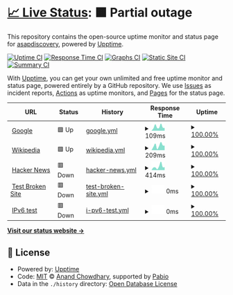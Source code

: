 # [📈 Live Status](https://status.asapdata.org): <!--live status--> **🟧 Partial outage**

This repository contains the open-source uptime monitor and status page for [asapdiscovery](https://status.asapdata.org), powered by [Upptime](https://github.com/upptime/upptime).

[![Uptime CI](https://github.com/asapdiscovery/status/workflows/Uptime%20CI/badge.svg)](https://github.com/asapdiscovery/status/actions?query=workflow%3A%22Uptime+CI%22)
[![Response Time CI](https://github.com/asapdiscovery/status/workflows/Response%20Time%20CI/badge.svg)](https://github.com/asapdiscovery/status/actions?query=workflow%3A%22Response+Time+CI%22)
[![Graphs CI](https://github.com/asapdiscovery/status/workflows/Graphs%20CI/badge.svg)](https://github.com/asapdiscovery/status/actions?query=workflow%3A%22Graphs+CI%22)
[![Static Site CI](https://github.com/asapdiscovery/status/workflows/Static%20Site%20CI/badge.svg)](https://github.com/asapdiscovery/status/actions?query=workflow%3A%22Static+Site+CI%22)
[![Summary CI](https://github.com/asapdiscovery/status/workflows/Summary%20CI/badge.svg)](https://github.com/asapdiscovery/status/actions?query=workflow%3A%22Summary+CI%22)

With [Upptime](https://upptime.js.org), you can get your own unlimited and free uptime monitor and status page, powered entirely by a GitHub repository. We use [Issues](https://github.com/asapdiscovery/status/issues) as incident reports, [Actions](https://github.com/asapdiscovery/status/actions) as uptime monitors, and [Pages](https://status.asapdata.org) for the status page.

<!--start: status pages-->
<!-- This summary is generated by Upptime (https://github.com/upptime/upptime) -->
<!-- Do not edit this manually, your changes will be overwritten -->
<!-- prettier-ignore -->
| URL | Status | History | Response Time | Uptime |
| --- | ------ | ------- | ------------- | ------ |
| <img alt="" src="https://icons.duckduckgo.com/ip3/www.google.com.ico" height="13"> [Google](https://www.google.com) | 🟩 Up | [google.yml](https://github.com/asapdiscovery/status/commits/HEAD/history/google.yml) | <details><summary><img alt="Response time graph" src="./graphs/google/response-time-week.png" height="20"> 109ms</summary><br><a href="https://status.asapdata.org/history/google"><img alt="Response time 114" src="https://img.shields.io/endpoint?url=https%3A%2F%2Fraw.githubusercontent.com%2Fasapdiscovery%2Fstatus%2FHEAD%2Fapi%2Fgoogle%2Fresponse-time.json"></a><br><a href="https://status.asapdata.org/history/google"><img alt="24-hour response time 77" src="https://img.shields.io/endpoint?url=https%3A%2F%2Fraw.githubusercontent.com%2Fasapdiscovery%2Fstatus%2FHEAD%2Fapi%2Fgoogle%2Fresponse-time-day.json"></a><br><a href="https://status.asapdata.org/history/google"><img alt="7-day response time 109" src="https://img.shields.io/endpoint?url=https%3A%2F%2Fraw.githubusercontent.com%2Fasapdiscovery%2Fstatus%2FHEAD%2Fapi%2Fgoogle%2Fresponse-time-week.json"></a><br><a href="https://status.asapdata.org/history/google"><img alt="30-day response time 114" src="https://img.shields.io/endpoint?url=https%3A%2F%2Fraw.githubusercontent.com%2Fasapdiscovery%2Fstatus%2FHEAD%2Fapi%2Fgoogle%2Fresponse-time-month.json"></a><br><a href="https://status.asapdata.org/history/google"><img alt="1-year response time 114" src="https://img.shields.io/endpoint?url=https%3A%2F%2Fraw.githubusercontent.com%2Fasapdiscovery%2Fstatus%2FHEAD%2Fapi%2Fgoogle%2Fresponse-time-year.json"></a></details> | <details><summary><a href="https://status.asapdata.org/history/google">100.00%</a></summary><a href="https://status.asapdata.org/history/google"><img alt="All-time uptime 100.00%" src="https://img.shields.io/endpoint?url=https%3A%2F%2Fraw.githubusercontent.com%2Fasapdiscovery%2Fstatus%2FHEAD%2Fapi%2Fgoogle%2Fuptime.json"></a><br><a href="https://status.asapdata.org/history/google"><img alt="24-hour uptime 100.00%" src="https://img.shields.io/endpoint?url=https%3A%2F%2Fraw.githubusercontent.com%2Fasapdiscovery%2Fstatus%2FHEAD%2Fapi%2Fgoogle%2Fuptime-day.json"></a><br><a href="https://status.asapdata.org/history/google"><img alt="7-day uptime 100.00%" src="https://img.shields.io/endpoint?url=https%3A%2F%2Fraw.githubusercontent.com%2Fasapdiscovery%2Fstatus%2FHEAD%2Fapi%2Fgoogle%2Fuptime-week.json"></a><br><a href="https://status.asapdata.org/history/google"><img alt="30-day uptime 99.90%" src="https://img.shields.io/endpoint?url=https%3A%2F%2Fraw.githubusercontent.com%2Fasapdiscovery%2Fstatus%2FHEAD%2Fapi%2Fgoogle%2Fuptime-month.json"></a><br><a href="https://status.asapdata.org/history/google"><img alt="1-year uptime 99.99%" src="https://img.shields.io/endpoint?url=https%3A%2F%2Fraw.githubusercontent.com%2Fasapdiscovery%2Fstatus%2FHEAD%2Fapi%2Fgoogle%2Fuptime-year.json"></a></details>
| <img alt="" src="https://icons.duckduckgo.com/ip3/en.wikipedia.org.ico" height="13"> [Wikipedia](https://en.wikipedia.org) | 🟩 Up | [wikipedia.yml](https://github.com/asapdiscovery/status/commits/HEAD/history/wikipedia.yml) | <details><summary><img alt="Response time graph" src="./graphs/wikipedia/response-time-week.png" height="20"> 209ms</summary><br><a href="https://status.asapdata.org/history/wikipedia"><img alt="Response time 383" src="https://img.shields.io/endpoint?url=https%3A%2F%2Fraw.githubusercontent.com%2Fasapdiscovery%2Fstatus%2FHEAD%2Fapi%2Fwikipedia%2Fresponse-time.json"></a><br><a href="https://status.asapdata.org/history/wikipedia"><img alt="24-hour response time 204" src="https://img.shields.io/endpoint?url=https%3A%2F%2Fraw.githubusercontent.com%2Fasapdiscovery%2Fstatus%2FHEAD%2Fapi%2Fwikipedia%2Fresponse-time-day.json"></a><br><a href="https://status.asapdata.org/history/wikipedia"><img alt="7-day response time 209" src="https://img.shields.io/endpoint?url=https%3A%2F%2Fraw.githubusercontent.com%2Fasapdiscovery%2Fstatus%2FHEAD%2Fapi%2Fwikipedia%2Fresponse-time-week.json"></a><br><a href="https://status.asapdata.org/history/wikipedia"><img alt="30-day response time 268" src="https://img.shields.io/endpoint?url=https%3A%2F%2Fraw.githubusercontent.com%2Fasapdiscovery%2Fstatus%2FHEAD%2Fapi%2Fwikipedia%2Fresponse-time-month.json"></a><br><a href="https://status.asapdata.org/history/wikipedia"><img alt="1-year response time 383" src="https://img.shields.io/endpoint?url=https%3A%2F%2Fraw.githubusercontent.com%2Fasapdiscovery%2Fstatus%2FHEAD%2Fapi%2Fwikipedia%2Fresponse-time-year.json"></a></details> | <details><summary><a href="https://status.asapdata.org/history/wikipedia">100.00%</a></summary><a href="https://status.asapdata.org/history/wikipedia"><img alt="All-time uptime 100.00%" src="https://img.shields.io/endpoint?url=https%3A%2F%2Fraw.githubusercontent.com%2Fasapdiscovery%2Fstatus%2FHEAD%2Fapi%2Fwikipedia%2Fuptime.json"></a><br><a href="https://status.asapdata.org/history/wikipedia"><img alt="24-hour uptime 100.00%" src="https://img.shields.io/endpoint?url=https%3A%2F%2Fraw.githubusercontent.com%2Fasapdiscovery%2Fstatus%2FHEAD%2Fapi%2Fwikipedia%2Fuptime-day.json"></a><br><a href="https://status.asapdata.org/history/wikipedia"><img alt="7-day uptime 100.00%" src="https://img.shields.io/endpoint?url=https%3A%2F%2Fraw.githubusercontent.com%2Fasapdiscovery%2Fstatus%2FHEAD%2Fapi%2Fwikipedia%2Fuptime-week.json"></a><br><a href="https://status.asapdata.org/history/wikipedia"><img alt="30-day uptime 100.00%" src="https://img.shields.io/endpoint?url=https%3A%2F%2Fraw.githubusercontent.com%2Fasapdiscovery%2Fstatus%2FHEAD%2Fapi%2Fwikipedia%2Fuptime-month.json"></a><br><a href="https://status.asapdata.org/history/wikipedia"><img alt="1-year uptime 100.00%" src="https://img.shields.io/endpoint?url=https%3A%2F%2Fraw.githubusercontent.com%2Fasapdiscovery%2Fstatus%2FHEAD%2Fapi%2Fwikipedia%2Fuptime-year.json"></a></details>
| <img alt="" src="https://icons.duckduckgo.com/ip3/news.ycombinator.com.ico" height="13"> [Hacker News](https://news.ycombinator.com) | 🟥 Down | [hacker-news.yml](https://github.com/asapdiscovery/status/commits/HEAD/history/hacker-news.yml) | <details><summary><img alt="Response time graph" src="./graphs/hacker-news/response-time-week.png" height="20"> 414ms</summary><br><a href="https://status.asapdata.org/history/hacker-news"><img alt="Response time 324" src="https://img.shields.io/endpoint?url=https%3A%2F%2Fraw.githubusercontent.com%2Fasapdiscovery%2Fstatus%2FHEAD%2Fapi%2Fhacker-news%2Fresponse-time.json"></a><br><a href="https://status.asapdata.org/history/hacker-news"><img alt="24-hour response time 249" src="https://img.shields.io/endpoint?url=https%3A%2F%2Fraw.githubusercontent.com%2Fasapdiscovery%2Fstatus%2FHEAD%2Fapi%2Fhacker-news%2Fresponse-time-day.json"></a><br><a href="https://status.asapdata.org/history/hacker-news"><img alt="7-day response time 414" src="https://img.shields.io/endpoint?url=https%3A%2F%2Fraw.githubusercontent.com%2Fasapdiscovery%2Fstatus%2FHEAD%2Fapi%2Fhacker-news%2Fresponse-time-week.json"></a><br><a href="https://status.asapdata.org/history/hacker-news"><img alt="30-day response time 329" src="https://img.shields.io/endpoint?url=https%3A%2F%2Fraw.githubusercontent.com%2Fasapdiscovery%2Fstatus%2FHEAD%2Fapi%2Fhacker-news%2Fresponse-time-month.json"></a><br><a href="https://status.asapdata.org/history/hacker-news"><img alt="1-year response time 324" src="https://img.shields.io/endpoint?url=https%3A%2F%2Fraw.githubusercontent.com%2Fasapdiscovery%2Fstatus%2FHEAD%2Fapi%2Fhacker-news%2Fresponse-time-year.json"></a></details> | <details><summary><a href="https://status.asapdata.org/history/hacker-news">100.00%</a></summary><a href="https://status.asapdata.org/history/hacker-news"><img alt="All-time uptime 100.00%" src="https://img.shields.io/endpoint?url=https%3A%2F%2Fraw.githubusercontent.com%2Fasapdiscovery%2Fstatus%2FHEAD%2Fapi%2Fhacker-news%2Fuptime.json"></a><br><a href="https://status.asapdata.org/history/hacker-news"><img alt="24-hour uptime 100.00%" src="https://img.shields.io/endpoint?url=https%3A%2F%2Fraw.githubusercontent.com%2Fasapdiscovery%2Fstatus%2FHEAD%2Fapi%2Fhacker-news%2Fuptime-day.json"></a><br><a href="https://status.asapdata.org/history/hacker-news"><img alt="7-day uptime 100.00%" src="https://img.shields.io/endpoint?url=https%3A%2F%2Fraw.githubusercontent.com%2Fasapdiscovery%2Fstatus%2FHEAD%2Fapi%2Fhacker-news%2Fuptime-week.json"></a><br><a href="https://status.asapdata.org/history/hacker-news"><img alt="30-day uptime 99.95%" src="https://img.shields.io/endpoint?url=https%3A%2F%2Fraw.githubusercontent.com%2Fasapdiscovery%2Fstatus%2FHEAD%2Fapi%2Fhacker-news%2Fuptime-month.json"></a><br><a href="https://status.asapdata.org/history/hacker-news"><img alt="1-year uptime 100.00%" src="https://img.shields.io/endpoint?url=https%3A%2F%2Fraw.githubusercontent.com%2Fasapdiscovery%2Fstatus%2FHEAD%2Fapi%2Fhacker-news%2Fuptime-year.json"></a></details>
| <img alt="" src="https://icons.duckduckgo.com/ip3/thissitedoesnotexist.koj.co.ico" height="13"> [Test Broken Site](https://thissitedoesnotexist.koj.co) | 🟥 Down | [test-broken-site.yml](https://github.com/asapdiscovery/status/commits/HEAD/history/test-broken-site.yml) | <details><summary><img alt="Response time graph" src="./graphs/test-broken-site/response-time-week.png" height="20"> 0ms</summary><br><a href="https://status.asapdata.org/history/test-broken-site"><img alt="Response time 0" src="https://img.shields.io/endpoint?url=https%3A%2F%2Fraw.githubusercontent.com%2Fasapdiscovery%2Fstatus%2FHEAD%2Fapi%2Ftest-broken-site%2Fresponse-time.json"></a><br><a href="https://status.asapdata.org/history/test-broken-site"><img alt="24-hour response time 0" src="https://img.shields.io/endpoint?url=https%3A%2F%2Fraw.githubusercontent.com%2Fasapdiscovery%2Fstatus%2FHEAD%2Fapi%2Ftest-broken-site%2Fresponse-time-day.json"></a><br><a href="https://status.asapdata.org/history/test-broken-site"><img alt="7-day response time 0" src="https://img.shields.io/endpoint?url=https%3A%2F%2Fraw.githubusercontent.com%2Fasapdiscovery%2Fstatus%2FHEAD%2Fapi%2Ftest-broken-site%2Fresponse-time-week.json"></a><br><a href="https://status.asapdata.org/history/test-broken-site"><img alt="30-day response time 0" src="https://img.shields.io/endpoint?url=https%3A%2F%2Fraw.githubusercontent.com%2Fasapdiscovery%2Fstatus%2FHEAD%2Fapi%2Ftest-broken-site%2Fresponse-time-month.json"></a><br><a href="https://status.asapdata.org/history/test-broken-site"><img alt="1-year response time 0" src="https://img.shields.io/endpoint?url=https%3A%2F%2Fraw.githubusercontent.com%2Fasapdiscovery%2Fstatus%2FHEAD%2Fapi%2Ftest-broken-site%2Fresponse-time-year.json"></a></details> | <details><summary><a href="https://status.asapdata.org/history/test-broken-site">100.00%</a></summary><a href="https://status.asapdata.org/history/test-broken-site"><img alt="All-time uptime 100.00%" src="https://img.shields.io/endpoint?url=https%3A%2F%2Fraw.githubusercontent.com%2Fasapdiscovery%2Fstatus%2FHEAD%2Fapi%2Ftest-broken-site%2Fuptime.json"></a><br><a href="https://status.asapdata.org/history/test-broken-site"><img alt="24-hour uptime 100.00%" src="https://img.shields.io/endpoint?url=https%3A%2F%2Fraw.githubusercontent.com%2Fasapdiscovery%2Fstatus%2FHEAD%2Fapi%2Ftest-broken-site%2Fuptime-day.json"></a><br><a href="https://status.asapdata.org/history/test-broken-site"><img alt="7-day uptime 100.00%" src="https://img.shields.io/endpoint?url=https%3A%2F%2Fraw.githubusercontent.com%2Fasapdiscovery%2Fstatus%2FHEAD%2Fapi%2Ftest-broken-site%2Fuptime-week.json"></a><br><a href="https://status.asapdata.org/history/test-broken-site"><img alt="30-day uptime 100.00%" src="https://img.shields.io/endpoint?url=https%3A%2F%2Fraw.githubusercontent.com%2Fasapdiscovery%2Fstatus%2FHEAD%2Fapi%2Ftest-broken-site%2Fuptime-month.json"></a><br><a href="https://status.asapdata.org/history/test-broken-site"><img alt="1-year uptime 100.00%" src="https://img.shields.io/endpoint?url=https%3A%2F%2Fraw.githubusercontent.com%2Fasapdiscovery%2Fstatus%2FHEAD%2Fapi%2Ftest-broken-site%2Fuptime-year.json"></a></details>
| <img alt="" src="https://icons.duckduckgo.com/ip3/null.ico" height="13"> [IPv6 test](forwardemail.net) | 🟥 Down | [i-pv6-test.yml](https://github.com/asapdiscovery/status/commits/HEAD/history/i-pv6-test.yml) | <details><summary><img alt="Response time graph" src="./graphs/i-pv6-test/response-time-week.png" height="20"> 0ms</summary><br><a href="https://status.asapdata.org/history/i-pv6-test"><img alt="Response time 0" src="https://img.shields.io/endpoint?url=https%3A%2F%2Fraw.githubusercontent.com%2Fasapdiscovery%2Fstatus%2FHEAD%2Fapi%2Fi-pv6-test%2Fresponse-time.json"></a><br><a href="https://status.asapdata.org/history/i-pv6-test"><img alt="24-hour response time 0" src="https://img.shields.io/endpoint?url=https%3A%2F%2Fraw.githubusercontent.com%2Fasapdiscovery%2Fstatus%2FHEAD%2Fapi%2Fi-pv6-test%2Fresponse-time-day.json"></a><br><a href="https://status.asapdata.org/history/i-pv6-test"><img alt="7-day response time 0" src="https://img.shields.io/endpoint?url=https%3A%2F%2Fraw.githubusercontent.com%2Fasapdiscovery%2Fstatus%2FHEAD%2Fapi%2Fi-pv6-test%2Fresponse-time-week.json"></a><br><a href="https://status.asapdata.org/history/i-pv6-test"><img alt="30-day response time 0" src="https://img.shields.io/endpoint?url=https%3A%2F%2Fraw.githubusercontent.com%2Fasapdiscovery%2Fstatus%2FHEAD%2Fapi%2Fi-pv6-test%2Fresponse-time-month.json"></a><br><a href="https://status.asapdata.org/history/i-pv6-test"><img alt="1-year response time 0" src="https://img.shields.io/endpoint?url=https%3A%2F%2Fraw.githubusercontent.com%2Fasapdiscovery%2Fstatus%2FHEAD%2Fapi%2Fi-pv6-test%2Fresponse-time-year.json"></a></details> | <details><summary><a href="https://status.asapdata.org/history/i-pv6-test">100.00%</a></summary><a href="https://status.asapdata.org/history/i-pv6-test"><img alt="All-time uptime 100.00%" src="https://img.shields.io/endpoint?url=https%3A%2F%2Fraw.githubusercontent.com%2Fasapdiscovery%2Fstatus%2FHEAD%2Fapi%2Fi-pv6-test%2Fuptime.json"></a><br><a href="https://status.asapdata.org/history/i-pv6-test"><img alt="24-hour uptime 100.00%" src="https://img.shields.io/endpoint?url=https%3A%2F%2Fraw.githubusercontent.com%2Fasapdiscovery%2Fstatus%2FHEAD%2Fapi%2Fi-pv6-test%2Fuptime-day.json"></a><br><a href="https://status.asapdata.org/history/i-pv6-test"><img alt="7-day uptime 100.00%" src="https://img.shields.io/endpoint?url=https%3A%2F%2Fraw.githubusercontent.com%2Fasapdiscovery%2Fstatus%2FHEAD%2Fapi%2Fi-pv6-test%2Fuptime-week.json"></a><br><a href="https://status.asapdata.org/history/i-pv6-test"><img alt="30-day uptime 100.00%" src="https://img.shields.io/endpoint?url=https%3A%2F%2Fraw.githubusercontent.com%2Fasapdiscovery%2Fstatus%2FHEAD%2Fapi%2Fi-pv6-test%2Fuptime-month.json"></a><br><a href="https://status.asapdata.org/history/i-pv6-test"><img alt="1-year uptime 100.00%" src="https://img.shields.io/endpoint?url=https%3A%2F%2Fraw.githubusercontent.com%2Fasapdiscovery%2Fstatus%2FHEAD%2Fapi%2Fi-pv6-test%2Fuptime-year.json"></a></details>

<!--end: status pages-->

[**Visit our status website →**](https://status.asapdata.org)

## 📄 License

- Powered by: [Upptime](https://github.com/upptime/upptime)
- Code: [MIT](./LICENSE) © [Anand Chowdhary](https://anandchowdhary.com), supported by [Pabio](https://pabio.com)
- Data in the `./history` directory: [Open Database License](https://opendatacommons.org/licenses/odbl/1-0/)
